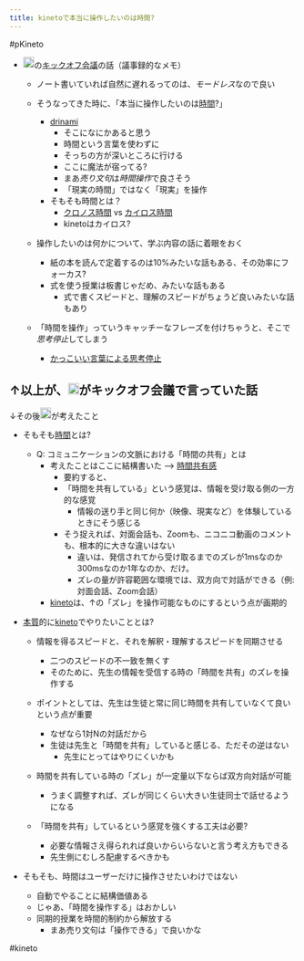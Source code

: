 ```yaml
---
title: kinetoで本当に操作したいのは時間?
---
```


\#pKineto

* <img src='https://scrapbox.io/api/pages/blu3mo-public/drinami/icon' alt='drinami.icon' height="19.5"/>の[キックオフ会議](%E3%82%AD%E3%83%83%E3%82%AF%E3%82%AA%E3%83%95%E4%BC%9A%E8%AD%B0.md)の話（議事録的なメモ）
  * ノート書いていれば自然に遅れるってのは、*モードレス*なので良い
  
  * そうなってきた時に、「本当に操作したいのは[時間](%E6%99%82%E9%96%93.md)?」
    
    * [drinami](drinami.md)
      * そこになにかあると思う
      * 時間という言葉を使わずに
      * そっちの方が深いところに行ける
      * ここに魔法が宿ってる?
      * まあ*売り文句*は*時間操作*で良さそう
      * 「現実の時間」ではなく「現実」を操作
    * そもそも時間とは？
      * [クロノス時間](%E3%82%AF%E3%83%AD%E3%83%8E%E3%82%B9%E6%99%82%E9%96%93.md) vs [カイロス時間](%E3%82%AB%E3%82%A4%E3%83%AD%E3%82%B9%E6%99%82%E9%96%93.md)
      * kinetoはカイロス?
  * 操作したいのは何かについて、学ぶ内容の話に着眼をおく
    
    * 紙の本を読んで定着するのは10%みたいな話もある、その効率にフォーカス?
    * 式を使う授業は板書じゃだめ、みたいな話もある
      * 式で書くスピードと、理解のスピードがちょうど良いみたいな話もあり
  * 「時間を操作」っていうキャッチーなフレーズを付けちゃうと、そこで*思考停止*してしまう
    
    * [かっこいい言葉による思考停止](%E3%81%8B%E3%81%A3%E3%81%93%E3%81%84%E3%81%84%E8%A8%80%E8%91%89%E3%81%AB%E3%82%88%E3%82%8B%E6%80%9D%E8%80%83%E5%81%9C%E6%AD%A2.md)

## ↑以上が、<img src='https://scrapbox.io/api/pages/blu3mo-public/drinami/icon' alt='drinami.icon' height="19.5"/>がキックオフ会議で言っていた話

↓その後<img src='https://scrapbox.io/api/pages/blu3mo-public/blu3mo/icon' alt='blu3mo.icon' height="19.5"/>が考えたこと

* そもそも[時間](%E6%99%82%E9%96%93.md)とは?
  
  * Q: コミュニケーションの文脈における「時間の共有」とは
    * 考えたことはここに結構書いた --> [時間共有感](%E6%99%82%E9%96%93%E5%85%B1%E6%9C%89%E6%84%9F.md)
      * 要約すると、
      * 「時間を共有している」という感覚は、情報を受け取る側の一方的な感覚
        * 情報の送り手と同じ何か（映像、現実など）を体験しているときにそう感じる
      * そう捉えれば、対面会話も、Zoomも、ニコニコ動画のコメントも、根本的に大きな違いはない
        * 違いは、発信されてから受け取るまでのズレが1msなのか300msなのか1年なのか、だけ。
        * ズレの量が許容範囲な環境では、双方向で対話ができる（例: 対面会話、Zoom会話）
    * [kineto](kineto.md)は、↑の「ズレ」を操作可能なものにするという点が画期的
* [本質](%E6%9C%AC%E8%B3%AA.md)的に[kineto](kineto.md)でやりたいこととは?
  
  * 情報を得るスピードと、それを解釈・理解するスピードを同期させる
    
    * 二つのスピードの不一致を無くす
    * そのために、先生の情報を受信する時の「時間を共有」のズレを操作する
  * ポイントとしては、先生は生徒と常に同じ時間を共有していなくて良いという点が重要
    
    * なぜなら1対Nの対話だから
    * 生徒は先生と「時間を共有」していると感じる、ただその逆はない
      * 先生にとってはやりにくいかも
  * 時間を共有している時の「ズレ」が一定量以下ならば双方向対話が可能
    
    * うまく調整すれば、ズレが同じくらい大きい生徒同士で話せるようになる
  * 「時間を共有」しているという感覚を強くする工夫は必要?
    
    * 必要な情報さえ得られれば良いからいらないと言う考え方もできる
    * 先生側にむしろ配慮するべきかも
* そもそも、時間はユーザーだけに操作させたいわけではない
  
  * 自動でやることに結構価値ある
  * じゃあ、「時間を操作する」はおかしい
  * 同期的授業を時間的制約から解放する
    * まあ売り文句は「操作できる」で良いかな

\#kineto
